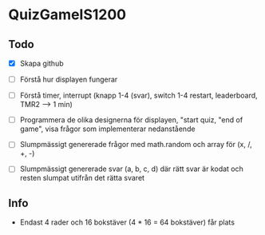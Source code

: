 # QuizGameIS1200


## Todo

- [x] Skapa github
- [ ] Förstå hur displayen fungerar
- [ ] Förstå timer, interrupt (knapp 1-4 (svar), switch 1-4 restart, leaderboard, TMR2 --> 1 min)
- [ ] Programmera de olika designerna för displayen, "start quiz, "end of game", visa frågor som implementerar nedanstående
- [ ] Slumpmässigt genererade frågor med math.random och array för (x, /, +, -)
- [ ] Slumpmässigt genererade svar (a, b, c, d) där rätt svar är kodat och resten slumpat utifrån det rätta svaret


## Info

* Endast 4 rader och 16 bokstäver (4 * 16 = 64 bokstäver) får plats